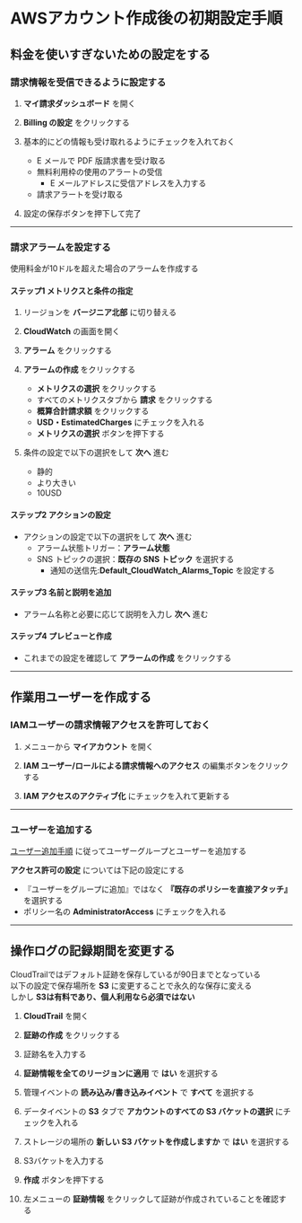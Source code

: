 # AWSアカウント作成後の初期設定手順

## 料金を使いすぎないための設定をする

### 請求情報を受信できるように設定する

1. __マイ請求ダッシュボード__ を開く

2. __Billing の設定__ をクリックする

3. 基本的にどの情報も受け取れるようにチェックを入れておく
    * E メールで PDF 版請求書を受け取る
    * 無料利用枠の使用のアラートの受信
      * E メールアドレスに受信アドレスを入力する
    * 請求アラートを受け取る

4. 設定の保存ボタンを押下して完了

***

### 請求アラームを設定する

使用料金が10ドルを超えた場合のアラームを作成する

#### ステップ1 メトリクスと条件の指定

1. リージョンを __バージニア北部__ に切り替える

2. __CloudWatch__ の画面を開く

3. __アラーム__ をクリックする

4. __アラームの作成__ をクリックする
    * __メトリクスの選択__ をクリックする
    * すべてのメトリクスタブから __請求__ をクリックする
    * __概算合計請求額__ をクリックする
    * __USD・EstimatedCharges__ にチェックを入れる
    * __メトリクスの選択__ ボタンを押下する

5. 条件の設定で以下の選択をして __次へ__ 進む
    * 静的
    * より大きい
    * 10USD

#### ステップ2 アクションの設定

* アクションの設定で以下の選択をして __次へ__ 進む
  * アラーム状態トリガー：__アラーム状態__
  * SNS トピックの選択：__既存の SNS トピック__ を選択する
    * 通知の送信先:__Default_CloudWatch_Alarms_Topic__ を設定する

#### ステップ3 名前と説明を追加

* アラーム名称と必要に応じて説明を入力し __次へ__ 進む

#### ステップ4 プレビューと作成

* これまでの設定を確認して __アラームの作成__ をクリックする

***

## 作業用ユーザーを作成する

### IAMユーザーの請求情報アクセスを許可しておく

1. メニューから __マイアカウント__ を開く

2. __IAM ユーザー/ロールによる請求情報へのアクセス__ の編集ボタンをクリックする

3. __IAM アクセスのアクティブ化__ にチェックを入れて更新する

***

### ユーザーを追加する

[ユーザー追加手順](https://github.com/junichitashiro/Technical-Notes/blob/master/AWS/ユーザー追加手順.md) に従ってユーザーグループとユーザーを追加する

__アクセス許可の設定__ については下記の設定にする

* 『ユーザーをグループに追加』ではなく __『既存のポリシーを直接アタッチ』__ を選択する
* ポリシー名の __AdministratorAccess__ にチェックを入れる

***

## 操作ログの記録期間を変更する

CloudTrailではデフォルト証跡を保存しているが90日までとなっている  
以下の設定で保存場所を __S3__ に変更することで永久的な保存に変える  
しかし __S3は有料であり、個人利用なら必須ではない__

1. __CloudTrail__ を開く

2. __証跡の作成__ をクリックする

3. 証跡名を入力する

4. __証跡情報を全てのリージョンに適用__ で __はい__ を選択する

5. 管理イベントの __読み込み/書き込みイベント__ で __すべて__ を選択する

6. データイベントの __S3__ タブで __アカウントのすべての S3 バケットの選択__ にチェックを入れる

7. ストレージの場所の __新しい S3 バケットを作成しますか__ で __はい__ を選択する

8. S3バケットを入力する

9. __作成__ ボタンを押下する

10. 左メニューの __証跡情報__ をクリックして証跡が作成されていることを確認する
